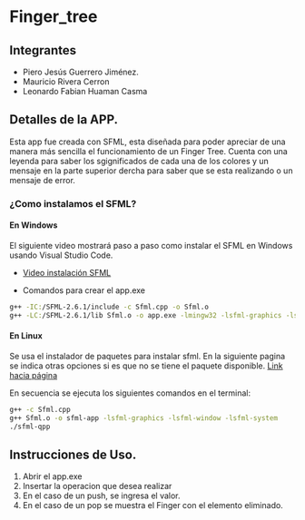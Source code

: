 # Finger_tree
## Integrantes
- Piero Jesús Guerrero Jiménez.
- Mauricio Rivera Cerron
- Leonardo Fabian Huaman Casma

## Detalles de la APP.
Esta app fue creada con SFML, esta diseñada para poder apreciar de una manera más sencilla el funcionamiento de un Finger Tree.
Cuenta con una leyenda para saber los sgignificados de cada una de los colores y un mensaje en la parte superior dercha para saber que se esta realizando o un mensaje de error.

### ¿Como instalamos el SFML?

#### En Windows

El siguiente video mostrará paso a paso como instalar el SFML en Windows usando Visual Studio Code.

- [Video instalación SFML](https://youtu.be/Ptw1KKI9_Sg)

- Comandos para crear el app.exe

```sh
g++ -IC:/SFML-2.6.1/include -c Sfml.cpp -o Sfml.o
g++ -LC:/SFML-2.6.1/lib Sfml.o -o app.exe -lmingw32 -lsfml-graphics -lsfml-window -lsfml-system -mwindows
```

#### En Linux

Se usa el instalador de paquetes para instalar sfml. En la siguiente pagina se indica otras opciones si es que no se tiene el paquete disponible. [Link hacia página](https://www.sfml-dev.org/tutorials/2.5/start-linux.php)

En secuencia se ejecuta los siguientes comandos en el terminal:

```sh
g++ -c Sfml.cpp
g++ Sfml.o -o sfml-app -lsfml-graphics -lsfml-window -lsfml-system
./sfml-qpp
```


## Instrucciones de Uso.
1. Abrir el app.exe
2. Insertar la operacion que desea realizar
3. En el caso de un push, se ingresa el valor.
4. En el caso de un pop se muestra el Finger con el elemento eliminado.
